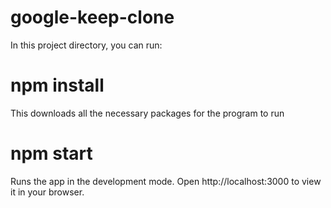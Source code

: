 # google-keep-clone

In this project directory, you can run:

# npm install 

This downloads all the necessary packages for the program to run

# npm start

Runs the app in the development mode. Open http://localhost:3000 to view it in your browser.
